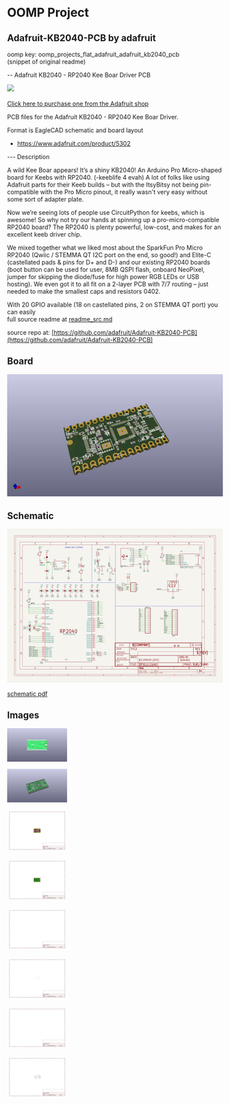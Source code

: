 # OOMP Project  
## Adafruit-KB2040-PCB  by adafruit  
  
oomp key: oomp_projects_flat_adafruit_adafruit_kb2040_pcb  
(snippet of original readme)  
  
-- Adafruit KB2040 - RP2040 Kee Boar Driver PCB  
  
<a href="http://www.adafruit.com/products/5302"><img src="assets/5302.jpg?raw=true" width="500px"><br/>  
Click here to purchase one from the Adafruit shop</a>  
  
PCB files for the Adafruit KB2040 - RP2040 Kee Boar Driver.   
  
Format is EagleCAD schematic and board layout  
* https://www.adafruit.com/product/5302  
  
--- Description  
  
A wild Kee Boar appears! It’s a shiny KB2040! An Arduino Pro Micro-shaped board for Keebs with RP2040. (-keeblife 4 evah) A lot of folks like using Adafruit parts for their Keeb builds – but with the ItsyBitsy not being pin-compatible with the Pro Micro pinout, it really wasn't very easy without some sort of adapter plate.  
  
Now we’re seeing lots of people use CircuitPython for keebs, which is awesome! So why not try our hands at spinning up a pro-micro-compatible RP2040 board? The RP2040 is plenty powerful, low-cost, and makes for an excellent keeb driver chip.  
  
We mixed together what we liked most about the SparkFun Pro Micro RP2040 (Qwiic / STEMMA QT I2C port on the end, so good!) and Elite-C (castellated pads & pins for D+ and D-) and our existing RP2040 boards (boot button can be used for user, 8MB QSPI flash, onboard NeoPixel, jumper for skipping the diode/fuse for high power RGB LEDs or USB hosting). We even got it to all fit on a 2-layer PCB with 7/7 routing – just needed to make the smallest caps and resistors 0402.   
  
With 20 GPIO available (18 on castellated pins, 2 on STEMMA QT port) you can easily   
  full source readme at [readme_src.md](readme_src.md)  
  
source repo at: [https://github.com/adafruit/Adafruit-KB2040-PCB](https://github.com/adafruit/Adafruit-KB2040-PCB)  
## Board  
  
[![working_3d.png](working_3d_600.png)](working_3d.png)  
## Schematic  
  
[![working_schematic.png](working_schematic_600.png)](working_schematic.png)  
  
[schematic pdf](working_schematic.pdf)  
## Images  
  
[![working_3D_bottom.png](working_3D_bottom_140.png)](working_3D_bottom.png)  
  
[![working_3D_top.png](working_3D_top_140.png)](working_3D_top.png)  
  
[![working_assembly_page_01.png](working_assembly_page_01_140.png)](working_assembly_page_01.png)  
  
[![working_assembly_page_02.png](working_assembly_page_02_140.png)](working_assembly_page_02.png)  
  
[![working_assembly_page_03.png](working_assembly_page_03_140.png)](working_assembly_page_03.png)  
  
[![working_assembly_page_04.png](working_assembly_page_04_140.png)](working_assembly_page_04.png)  
  
[![working_assembly_page_05.png](working_assembly_page_05_140.png)](working_assembly_page_05.png)  
  
[![working_assembly_page_06.png](working_assembly_page_06_140.png)](working_assembly_page_06.png)  
